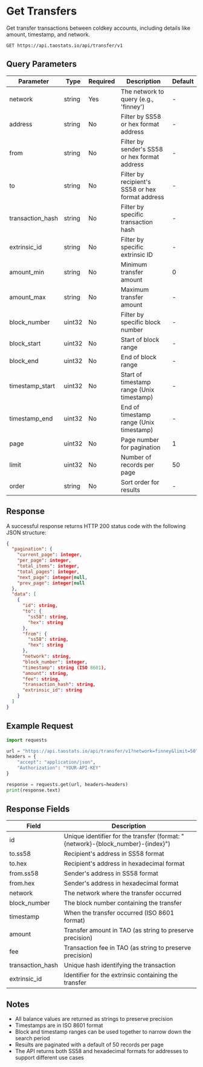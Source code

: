 # Get Transfers

Get transfer transactions between coldkey accounts, including details like amount, timestamp, and network.

```
GET https://api.taostats.io/api/transfer/v1
```

## Query Parameters

| Parameter | Type | Required | Description | Default |
|-----------|------|----------|-------------|---------|
| network | string | Yes | The network to query (e.g., 'finney') | - |
| address | string | No | Filter by SS58 or hex format address | - |
| from | string | No | Filter by sender's SS58 or hex format address | - |
| to | string | No | Filter by recipient's SS58 or hex format address | - |
| transaction_hash | string | No | Filter by specific transaction hash | - |
| extrinsic_id | string | No | Filter by specific extrinsic ID | - |
| amount_min | string | No | Minimum transfer amount | 0 |
| amount_max | string | No | Maximum transfer amount | - |
| block_number | uint32 | No | Filter by specific block number | - |
| block_start | uint32 | No | Start of block range | - |
| block_end | uint32 | No | End of block range | - |
| timestamp_start | uint32 | No | Start of timestamp range (Unix timestamp) | - |
| timestamp_end | uint32 | No | End of timestamp range (Unix timestamp) | - |
| page | uint32 | No | Page number for pagination | 1 |
| limit | uint32 | No | Number of records per page | 50 |
| order | string | No | Sort order for results | - |

## Response

A successful response returns HTTP 200 status code with the following JSON structure:

```json
{
  "pagination": {
    "current_page": integer,
    "per_page": integer,
    "total_items": integer,
    "total_pages": integer,
    "next_page": integer|null,
    "prev_page": integer|null
  },
  "data": [
    {
      "id": string,
      "to": {
        "ss58": string,
        "hex": string
      },
      "from": {
        "ss58": string,
        "hex": string
      },
      "network": string,
      "block_number": integer,
      "timestamp": string (ISO 8601),
      "amount": string,
      "fee": string,
      "transaction_hash": string,
      "extrinsic_id": string
    }
  ]
}
```

## Example Request

```python
import requests

url = "https://api.taostats.io/api/transfer/v1?network=finney&limit=50"
headers = {
    "accept": "application/json",
    "Authorization": "YOUR-API-KEY"
}

response = requests.get(url, headers=headers)
print(response.text)
```

## Response Fields

| Field | Description |
|-------|-------------|
| id | Unique identifier for the transfer (format: "{network}-{block_number}-{index}") |
| to.ss58 | Recipient's address in SS58 format |
| to.hex | Recipient's address in hexadecimal format |
| from.ss58 | Sender's address in SS58 format |
| from.hex | Sender's address in hexadecimal format |
| network | The network where the transfer occurred |
| block_number | The block number containing the transfer |
| timestamp | When the transfer occurred (ISO 8601 format) |
| amount | Transfer amount in TAO (as string to preserve precision) |
| fee | Transaction fee in TAO (as string to preserve precision) |
| transaction_hash | Unique hash identifying the transaction |
| extrinsic_id | Identifier for the extrinsic containing the transfer |

## Notes

- All balance values are returned as strings to preserve precision
- Timestamps are in ISO 8601 format
- Block and timestamp ranges can be used together to narrow down the search period
- Results are paginated with a default of 50 records per page
- The API returns both SS58 and hexadecimal formats for addresses to support different use cases 